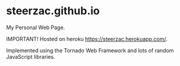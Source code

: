# steerzac.github.io
My Personal Web Page.

IMPORTANT! Hosted on heroku https://steerzac.herokuapp.com/.

Implemented using the Tornado Web Framework and lots of random JavaScript libraries.
